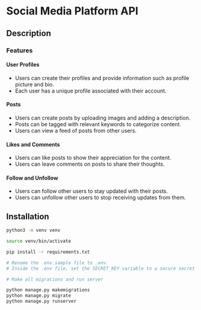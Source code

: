 # Social Media Platform API

## Description

### Features
#### User Profiles
- Users can create their profiles and provide information such as profile picture and bio.
- Each user has a unique profile associated with their account.

#### Posts

- Users can create posts by uploading images and adding a description.
- Posts can be tagged with relevant keywords to categorize content.
- Users can view a feed of posts from other users.

#### Likes and Comments
- Users can like posts to show their appreciation for the content.
- Users can leave comments on posts to share their thoughts.

#### Follow and Unfollow
- Users can follow other users to stay updated with their posts.
- Users can unfollow other users to stop receiving updates from them.

## Installation

```bash
python3 -m venv venv
```
```bash
source venv/bin/activate
```
```bash
pip install -r requirements.txt 
```

```python
# Rename the .env.sample file to .env.
# Inside the .env file, set the SECRET_KEY variable to a secure secret key for your Django application.

# Make all migrations and run server

python manage.py makemigrations
python manage.py migrate
python manage.py runserver
```



